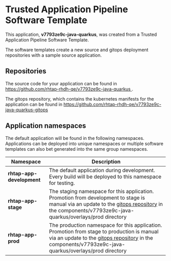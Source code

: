 # Trusted Application Pipeline Software Template

This application, **v7793ze9c-java-quarkus**, was created from a Trusted Application Pipeline Software Template.

The software templates create a new source and gitops deployment repositories with a sample source application. 

## Repositories

The source code for your application can be found in [https://github.com/rhtap-rhdh-qe/v7793ze9c-java-quarkus ](https://github.com/rhtap-rhdh-qe/v7793ze9c-java-quarkus ).
 
The gitops repository, which contains the kubernetes manifests for the application can be found in 
[https://github.com/rhtap-rhdh-qe/v7793ze9c-java-quarkus-gitops ](https://github.com/rhtap-rhdh-qe/v7793ze9c-java-quarkus-gitops ) 

## Application namespaces 

The default application will be found in the following namespaces. Applications can be deployed into unique namespaces or multiple software templates can also bet generated into the same group namespaces.  

|  Namespace   |  Description   |  
| -------- | -------- |   
| **rhtap-app-development** | The default application during development. Every build will be deployed to this namespace for testing. | 
| **rhtap-app-stage** | The staging namespace for this application. Promotion from development to stage is manual via an update to the [gitops repository](https://github.com/rhtap-rhdh-qe/v7793ze9c-java-quarkus-gitops ) in the components/v7793ze9c-java-quarkus/overlays/prod directory |  
| **rhtap-app-prod** | The production namespace for this application. Promotion from stage to production is manual via an update to the [gitops repository](https://github.com/rhtap-rhdh-qe/v7793ze9c-java-quarkus-gitops ) in the components/v7793ze9c-java-quarkus/overlays/prod directory | 